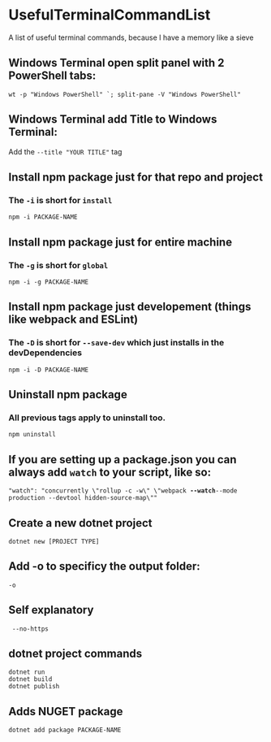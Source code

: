 # UsefulTerminalCommandList
A list of useful terminal commands, because I have a memory like a sieve

## Windows Terminal open split panel with 2 PowerShell tabs:
 ```
 wt -p "Windows PowerShell" `; split-pane -V "Windows PowerShell"
 ```
 
## Windows Terminal add Title to Windows Terminal:
 Add the `--title "YOUR TITLE"` tag
 
## Install npm package just for that repo and project
### The `-i` is short for `install`

 ```
 npm -i PACKAGE-NAME
 ```
 
## Install npm package just for entire machine
### The `-g` is short for `global`
 
 ```
 npm -i -g PACKAGE-NAME
 ```
 
## Install npm package just developement (things like webpack and ESLint)
### The `-D` is short for `--save-dev` which just installs in the devDependencies
 
 ```
 npm -i -D PACKAGE-NAME
 ```
 
## Uninstall npm package
### All previous tags apply to uninstall too.
 ```
 npm uninstall
 ```
 
 ## If you are setting up a package.json you can always add `watch` to your script, like so:
 
`"watch": "concurrently \"rollup -c -w\" \"webpack `**`--watch`**`--mode production --devtool hidden-source-map\""`

## Create a new dotnet project
```
dotnet new [PROJECT TYPE]
```

## Add -o to specificy the output folder:

```
-o
```

## Self explanatory
```
 --no-https
```

## dotnet project commands

 ```
 dotnet run
 dotnet build
 dotnet publish
 ```
 
## Adds NUGET package

 ```
 dotnet add package PACKAGE-NAME
 ```

 
 
 
